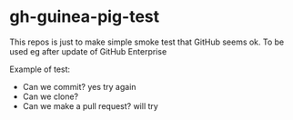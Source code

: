 # gh-guinea-pig-test
This repos is just to make simple smoke test that GitHub seems ok. To be used eg after update of GitHub Enterprise

Example of test: 
* Can we commit? yes try again
* Can we clone?
* Can we make a pull request? will try
